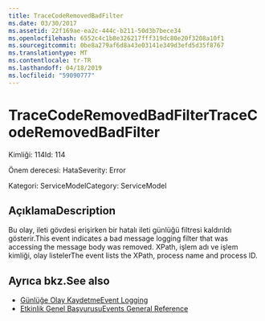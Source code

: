 ```yaml
---
title: TraceCodeRemovedBadFilter
ms.date: 03/30/2017
ms.assetid: 22f169ae-ea2c-444c-b211-50d3b7bece34
ms.openlocfilehash: 6552c4c1b8e326217fff319dc80e20f3208a10f1
ms.sourcegitcommit: 0be8a279af6d8a43e03141e349d3efd5d35f8767
ms.translationtype: MT
ms.contentlocale: tr-TR
ms.lasthandoff: 04/18/2019
ms.locfileid: "59090777"
---
```

# <a name="tracecoderemovedbadfilter"></a><span data-ttu-id="4f615-102">TraceCodeRemovedBadFilter</span><span class="sxs-lookup"><span data-stu-id="4f615-102">TraceCodeRemovedBadFilter</span></span>
<span data-ttu-id="4f615-103">Kimliği: 114</span><span class="sxs-lookup"><span data-stu-id="4f615-103">Id: 114</span></span>  
  
 <span data-ttu-id="4f615-104">Önem derecesi: Hata</span><span class="sxs-lookup"><span data-stu-id="4f615-104">Severity: Error</span></span>  
  
 <span data-ttu-id="4f615-105">Kategori: ServiceModel</span><span class="sxs-lookup"><span data-stu-id="4f615-105">Category: ServiceModel</span></span>  
  
## <a name="description"></a><span data-ttu-id="4f615-106">Açıklama</span><span class="sxs-lookup"><span data-stu-id="4f615-106">Description</span></span>  
 <span data-ttu-id="4f615-107">Bu olay, ileti gövdesi erişirken bir hatalı ileti günlüğü filtresi kaldırıldı gösterir.</span><span class="sxs-lookup"><span data-stu-id="4f615-107">This event indicates a bad message logging filter that was accessing the message body was removed.</span></span> <span data-ttu-id="4f615-108">XPath, işlem adı ve işlem kimliği, olay listeler</span><span class="sxs-lookup"><span data-stu-id="4f615-108">The event lists the XPath, process name and process ID.</span></span>  
  
## <a name="see-also"></a><span data-ttu-id="4f615-109">Ayrıca bkz.</span><span class="sxs-lookup"><span data-stu-id="4f615-109">See also</span></span>

- [<span data-ttu-id="4f615-110">Günlüğe Olay Kaydetme</span><span class="sxs-lookup"><span data-stu-id="4f615-110">Event Logging</span></span>](../../../../../docs/framework/wcf/diagnostics/event-logging/index.md)
- [<span data-ttu-id="4f615-111">Etkinlik Genel Başvurusu</span><span class="sxs-lookup"><span data-stu-id="4f615-111">Events General Reference</span></span>](../../../../../docs/framework/wcf/diagnostics/event-logging/events-general-reference.md)
